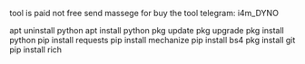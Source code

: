 tool is paid not free send massege for buy the tool telegram: i4m_DYNO

apt uninstall python apt install python pkg update pkg upgrade pkg install python pip install requests pip install mechanize pip install bs4 pkg install git pip install rich

